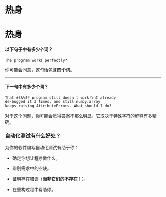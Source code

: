 # 热身

# 热身

#### 以下句子中有多少个词？

```
The program works perfectly? 
```

你可能会同意，这句话包含**四个词**。

* * *

#### 下一句中有多少个词？

```
That #§&%$* program still doesn't work!\nI already 
de-bugged it 3 times, and still numpy.array 
keeps raising AttributeErrors. What should I do? 
```

对于这个问题，你可能会觉得答案不那么明显。它取决于特殊字符的解释有多精确。

### 自动化测试有什么好处？

为你的软件编写自动化测试有助于你：

+   确定你想让程序做什么。

+   辨别需求中的空缺。

+   证明存在错误（**而非它们的不存在！**）。

+   在重构过程中帮助你。
